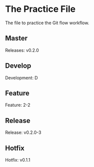 # The Practice File
The file to practice the Git flow workflow.

## Master
Releases: v0.2.0

## Develop
Development: D

## Feature
Feature: 2-2

## Release
Release: v0.2.0-3

## Hotfix
Hotfix: v0.1.1

